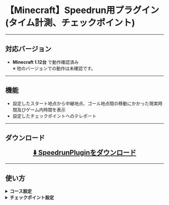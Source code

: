 # 【Minecraft】Speedrun用プラグイン(タイム計測、チェックポイント)

---

## **対応バージョン**

- **Minecraft 1.12台** で動作確認済み  
  ※ 他のバージョンでの動作は未確認です。

---

## **機能**

- 設定したスタート地点から中継地点、ゴール地点間の移動にかかった現実時間及びゲーム内時間を表示
- 設定したチェックポイントへのテレポート

---

## ダウンロード
<p align="center">
  <a href="https://github.com/cresc28/Speedrun/releases/tag/v2.1.0" style="font-size: 1.5em;">
    <strong>⬇️ SpeedrunPluginをダウンロード</strong>
  </a>
</p>

---

## **使い方**

<details>
<summary><strong>コース設定</strong></summary>

### `/course add <start|end|via_point> <コース名>`
スタート地点、中継地点、ゴール地点を設定します。(地点はブロックごとに設定可能です。)<br>
地点設定を行うブロックの上に立ち、地点タイプとコース名を指定してください。  <br>
同一のコースには同一の名前を設定する必要があります。

同一の名前のスタート地点やゴール地点が複数存在する場合は、
最後に踏んだスタート地点から最初に踏んだゴール地点までの時間が計測・表示されます。

---

### `/course add via_point <コース名>　<中継地点名>`
名前付きで中継地点を登録します。<br>
内部的には`コース名.中継地点名`という形式で保存されます。
中継地点名は省略可能です。<br>

---

### `/course remove <start|end|via_point> <コース名>　または  /course remove <コース名>`
指定したコースのスタート地点、中継地点、ゴール地点を削除します。<br>
後者のコマンドでは、指定したコースの地点を一括で削除します。

---

### `/course list <start|end|via_point> または /course list` 
登録されているコースの一覧を表示します。

---

### `/course tp <start|end|via_point> <コース名> または /course tp <コース名>`
指定したコースへTPします。タイプを指定しない場合はスタート地点にTPされます。<br>
このコマンドは`/cp tp`に比べて低速です。

---

### その他
コースの計測開始メッセージやクリアメッセージを変更するには、  
`Speedrun`ディレクトリに生成される`message.yml`を編集してください。

</details>

<details>
<summary><strong>チェックポイント設定</strong></summary>

### 使い方
ネザースターを右クリックで最後に設定したチェックポイント(以下CP)にテレポートします。<br>
ネザースターを左クリックでGUIメニューを開きます。

---

### `/cp <CP名> または /cp`
現在位置にCPを登録します。</br>
名前を指定しなかった場合はtmpという名前でCPが登録されます。<br>
ネザースターを右クリックすると、その位置にテレポートします。

---

### `/cp remove <CP名>`
指定した名前のCPを削除します。

---

### `/cp tp <CP名>`
指定した名前のCPへTPします。

---

### `/cp list <ワールド名> または /cp list`
指定のワールドに存在するCPの一覧を表示します。<br>
ワールドの指定がない場合は現在のワールドに存在するCPの一覧を表示します。

---

### `/cp allowCrossWorldTp <true|false>`
ワールドを跨ぐCPでの移動を許可または禁止します。

---

### `/cp deleteCpOnStart <true|false>`
計測開始時にそのコースのCPを削除するか否かを設定します。<br>
trueに設定した場合、計測を開始したコースと同一の名前を持つCP(現在のワールドに限る)を削除します。

---

### 看板CP
某鯖のCPと同じです。<br>
看板の **1行目** に `cp`、**2行目** に `CP名`、**3行目** に `player`, `fixed`, `fly` のいずれかを記述してください。

- `player` … 地上でのみCPをセットでき、プレイヤーのいる地点にCPがセットされます。
- `fixed` … 看板の位置にCPがセットされます。
- `fly` … 空中でのCP設定ができ、プレイヤーのいる地点にCPがセットされます。

![例](./docs/images/cpExample.png)
</details>